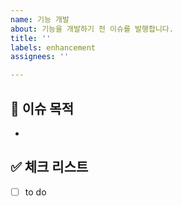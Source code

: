 ```yaml
---
name: 기능 개발
about: 기능을 개발하기 전 이슈를 발행합니다.
title: ''
labels: enhancement
assignees: ''

---
```


## 📄 이슈 목적

<!-- 이슈 내용 요약 설명 -->
- 

## ✅ 체크 리스트

- [ ] to do
